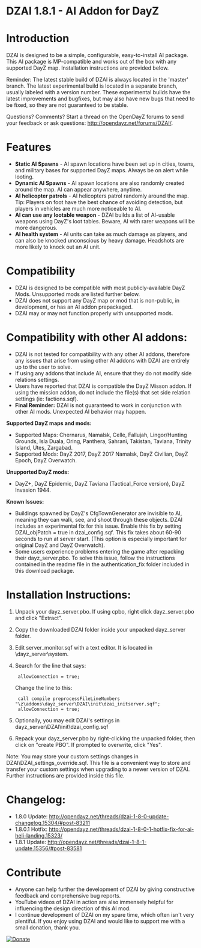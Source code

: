 DZAI 1.8.1 - AI Addon for DayZ
============


Introduction
============

DZAI is designed to be a simple, configurable, easy-to-install AI package. This AI package is MP-compatible and works out of the box with any supported DayZ map. Installation instructions are provided below.

Reminder: The latest stable build of DZAI is always located in the 'master' branch. The latest experimental build is located in a separate branch, usually labeled with a version number. These experimental builds have the latest improvements and bugfixes, but may also have new bugs that need to be fixed, so they are not guaranteed to be stable.

Questions? Comments? Start a thread on the OpenDayZ forums to send your feedback or ask questions: http://opendayz.net/forums/DZAI/.

Features
============

- <b>Static AI Spawns</b> - AI spawn locations have been set up in cities, towns, and military bases for supported DayZ maps. Always be on alert while looting.
- <b>Dynamic AI Spawns</b> - AI spawn locations are also randomly created around the map. AI can appear anywhere, anytime.
- <b>AI helicopter patrols</b> - AI helicopters patrol randomly around the map. Tip: Players on foot have the best chance of avoiding detection, but players in vehicles are much more noticeable to AI.
- <b>AI can use any lootable weapon</b> - DZAI builds a list of AI-usable weapons using DayZ's loot tables. Beware, AI with rarer weapons will be more dangerous.
- <b>AI health system</b> - AI units can take as much damage as players, and can also be knocked unconscious by heavy damage. Headshots are more likely to knock out an AI unit.

Compatibility
============

- DZAI is designed to be compatible with most publicly-available DayZ Mods. Unsupported mods are listed further below.
- DZAI does not support any DayZ map or mod that is non-public, in development, or has an AI addon prepackaged.
- DZAI may or may not function properly with unsupported mods.

Compatibility with other AI addons:
============

- DZAI is not tested for compatibility with any other AI addons, therefore any issues that arise from using other AI addons with DZAI are entirely up to the user to solve.
- If using any addons that include AI, ensure that they do not modify side relations settings.
- Users have reported that DZAI is compatible the DayZ Misson addon. If using the mission addon, do not include the file(s) that set side relation settings (ie: factions.sqf).
- <b>Final Reminder:</b> DZAI is not guaranteed to work in conjunction with other AI mods. Unexpected AI behavior may happen.

<b>Supported DayZ maps and mods:</b>

- Supported Maps: Chernarus, Namalsk, Celle, Fallujah, Lingor/Hunting Grounds, Isla Duala, Oring, Panthera, Sahrani, Takistan, Taviana, Trinity Island, Utes, Zargabad.
- Supported Mods: DayZ 2017, DayZ 2017 Namalsk, DayZ Civilian, DayZ Epoch, DayZ Overwatch.

<b>Unupported DayZ mods:</b>

- DayZ+, DayZ Epidemic, DayZ Taviana (Tactical_Force version), DayZ Invasion 1944.

<b>Known Issues:</b>

- Buildings spawned by DayZ's CfgTownGenerator are invisible to AI, meaning they can walk, see, and shoot through these objects. DZAI includes an experimental fix for this issue. Enable this fix by setting DZAI_objPatch = true in dzai_config.sqf. This fix takes about 60-90 seconds to run at server start. (This option is especially important for original DayZ and DayZ Overwatch).
- Some users experience problems entering the game after repacking their dayz_server.pbo. To solve this issue, follow the instructions contained in the readme file in the authentication_fix folder included in this download package.

Installation Instructions:
============

1. Unpack your dayz_server.pbo. If using cpbo, right click dayz_server.pbo and click "Extract".
2. Copy the downloaded DZAI folder inside your unpacked dayz_server folder.
3. Edit server_monitor.sqf with a text editor. It is located in \dayz_server\system.
4. Search for the line that says:

		allowConnection = true;

	Change the line to this:

		call compile preprocessFileLineNumbers "\z\addons\dayz_server\DZAI\init\dzai_initserver.sqf";
		allowConnection = true;
	
5. Optionally, you may edit DZAI's settings in dayz_server\DZAI\init\dzai_config.sqf

8. Repack your dayz_server.pbo by right-clicking the unpacked folder, then click on "create PBO". If prompted to overwrite, click "Yes".

Note: You may store your custom settings changes in DZAI\DZAI_settings_override.sqf. This file is a convenient way to store and transfer your custom settings when upgrading to a newer version of DZAI. Further instructions are provided inside this file.


Changelog:
============

- 1.8.0 Update: http://opendayz.net/threads/dzai-1-8-0-update-changelog.15304/#post-83211
- 1.8.0.1 Hotfix: http://opendayz.net/threads/dzai-1-8-0-1-hotfix-fix-for-ai-heli-landing.15323/
- 1.8.1 Update: http://opendayz.net/threads/dzai-1-8-1-update.15356/#post-83581


Contribute
============

- Anyone can help further the development of DZAI by giving constructive feedback and comprehensive bug reports. 
- YouTube videos of DZAI in action are also immensely helpful for influencing the design direction of this AI mod.
- I continue development of DZAI on my spare time, which often isn't very plentiful. If you enjoy using DZAI and would like to support me with a small donation, thank you.


[![Donate](https://www.paypalobjects.com/en_US/i/btn/btn_donate_LG.gif)](https://www.paypal.com/cgi-bin/webscr?cmd=_s-xclick&hosted_button_id=9PESMPV4SQFDJ)
